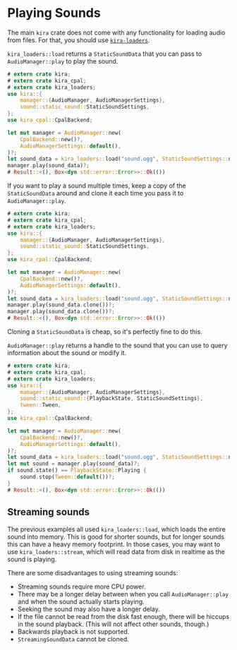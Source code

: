 # Playing Sounds

The main `kira` crate does not come with any functionality for loading audio
from files. For that, you should use
[`kira-loaders`](https://crates.io/crates/kira-loaders).

`kira_loaders::load` returns a `StaticSoundData` that you can pass to
`AudioManager::play` to play the sound.

```rust ,no_run
# extern crate kira;
# extern crate kira_cpal;
# extern crate kira_loaders;
use kira::{
	manager::{AudioManager, AudioManagerSettings},
	sound::static_sound::StaticSoundSettings,
};
use kira_cpal::CpalBackend;

let mut manager = AudioManager::new(
	CpalBackend::new()?,
	AudioManagerSettings::default(),
)?;
let sound_data = kira_loaders::load("sound.ogg", StaticSoundSettings::new())?;
manager.play(sound_data)?;
# Result::<(), Box<dyn std::error::Error>>::Ok(())
```

If you want to play a sound multiple times, keep a copy of the `StaticSoundData`
around and clone it each time you pass it to `AudioManager::play`.

```rust ,no_run
# extern crate kira;
# extern crate kira_cpal;
# extern crate kira_loaders;
use kira::{
	manager::{AudioManager, AudioManagerSettings},
	sound::static_sound::StaticSoundSettings,
};
use kira_cpal::CpalBackend;

let mut manager = AudioManager::new(
	CpalBackend::new()?,
	AudioManagerSettings::default(),
)?;
let sound_data = kira_loaders::load("sound.ogg", StaticSoundSettings::new())?;
manager.play(sound_data.clone())?;
manager.play(sound_data.clone())?;
# Result::<(), Box<dyn std::error::Error>>::Ok(())
```

Cloning a `StaticSoundData` is cheap, so it's perfectly fine to do this.

`AudioManager::play` returns a handle to the sound that you can use to query
information about the sound or modify it.

```rust ,no_run
# extern crate kira;
# extern crate kira_cpal;
# extern crate kira_loaders;
use kira::{
	manager::{AudioManager, AudioManagerSettings},
	sound::static_sound::{PlaybackState, StaticSoundSettings},
	tween::Tween,
};
use kira_cpal::CpalBackend;

let mut manager = AudioManager::new(
	CpalBackend::new()?,
	AudioManagerSettings::default(),
)?;
let sound_data = kira_loaders::load("sound.ogg", StaticSoundSettings::new())?;
let mut sound = manager.play(sound_data)?;
if sound.state() == PlaybackState::Playing {
	sound.stop(Tween::default())?;
}
# Result::<(), Box<dyn std::error::Error>>::Ok(())
```

## Streaming sounds

The previous examples all used `kira_loaders::load`, which loads the entire
sound into memory. This is good for shorter sounds, but for longer sounds this
can have a heavy memory footprint. In those cases, you may want to use
`kira_loaders::stream`, which will read data from disk in realtime as the sound
is playing.

There are some disadvantages to using streaming sounds:

- Streaming sounds require more CPU power.
- There may be a longer delay between when you call `AudioManager::play` and
  when the sound actually starts playing.
- Seeking the sound may also have a longer delay.
- If the file cannot be read from the disk fast enough, there will be hiccups in
  the sound playback. (This will not affect other sounds, though.)
- Backwards playback is not supported.
- `StreamingSoundData` cannot be cloned.
